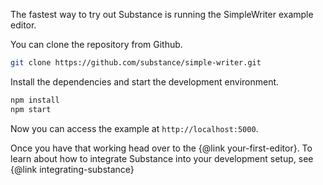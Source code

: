 The fastest way to try out Substance is running the SimpleWriter example editor.

You can clone the repository from Github.

```bash
git clone https://github.com/substance/simple-writer.git
```

Install the dependencies and start the development environment.

```bash
npm install
npm start
```

Now you can access the example at `http://localhost:5000`.

Once you have that working head over to the {@link your-first-editor}. To learn about how to integrate Substance into your development setup, see {@link integrating-substance}
